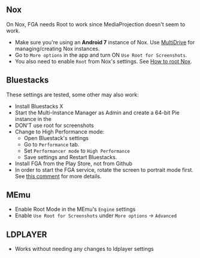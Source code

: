## Nox

On Nox, FGA needs Root to work since MediaProjection doesn't seem to work.

- Make sure you're using an **Android 7** instance of Nox.
  Use [MultiDrive](https://www.bignox.com/blog/how-to-run-multiple-android-instances-with-nox-app-player/) for managing/creating Nox instances.
- Go to `More options` in the app and turn ON `Use Root for Screenshots`.
- You also need to enable `Root` from Nox's settings. See [How to root Nox](https://www.bignox.com/blog/how-to-root-nox-app-player/).

## Bluestacks

These settings are tested, some other may also work:

- Install Bluestacks X
- Start the Multi-Instance Manager as Admin and create a 64-bit Pie instance in the 
- DON'T use root for screenshots
- Change to High Performance mode:
  - Open Bluestack's settings
  - Go to `Performance` tab.
  - Set `Performancer mode` to `High Performance`
  - Save settings and Restart Bluestacks.
- Install FGA from the Play Store, not from Github
- In order to start the FGA service, rotate the screen to portrait mode first. See [this comment](https://github.com/Fate-Grand-Automata/FGA/issues/967#issuecomment-974652785) for more details.

## MEmu

- Enable Root Mode in the MEmu's `Engine` settings
- Enable `Use Root for Screenshots` under `More options` -> `Advanced`

## LDPLAYER 

- Works without needing any changes to ldplayer settings 